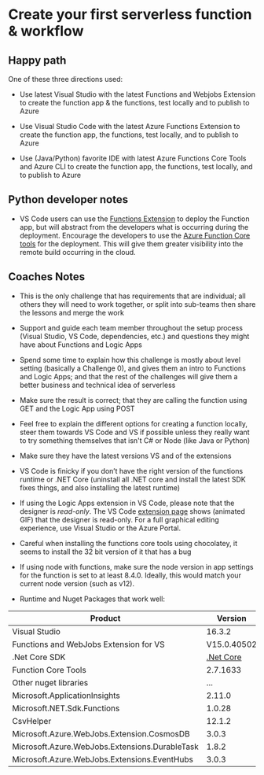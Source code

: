 # Create your first serverless function & workflow

## Happy path

One of these three directions used:​

* Use latest Visual Studio with the latest Functions and Webjobs Extension to create the function app & the functions, test locally and to publish to Azure

* Use Visual Studio Code with the latest Azure Functions Extension to create the function app, the functions, test locally, and to publish to Azure

* Use (Java/Python) favorite IDE with latest Azure Functions Core Tools and Azure CLI to create the function app, the functions, test locally, and to publish to Azure

## Python developer notes

* VS Code users can use the [Functions Extension](https://docs.microsoft.com/azure/python/tutorial-vs-code-serverless-python-05) to deploy the Function app, but will abstract from the developers what is occurring during the deployment. Encourage the developers to use the [Azure Function Core tools](https://docs.microsoft.com/azure/azure-functions/functions-reference-python#publishing-to-azure) for the deployment. This will give them greater visibility into the remote build occurring in the cloud.

## Coaches Notes

* This is the only challenge that has requirements that are individual; all others they will need to work together, or split into sub-teams then share the lessons and merge the work​

* Support and guide each team member throughout the setup process (Visual Studio, VS Code, dependencies, etc.) and questions they might have about Functions and Logic Apps​

* Spend some time to explain how this challenge is mostly about level setting (basically a Challenge 0), and gives them an intro to Functions and Logic Apps; and that the rest of the challenges will give them a better business and technical idea of serverless​

* Make sure the result is correct; that they are calling the function using GET and the Logic App using POST​

* Feel free to explain the different options for creating a function locally, steer them towards VS Code and VS if possible unless they really want to try something themselves that isn't C# or Node (like Java or Python)

* Make sure they have the latest versions VS and of the extensions​

* VS Code is finicky if you don’t have the right version of the functions runtime or .NET Core (uninstall all .NET core and install the latest SDK fixes things, and also installing the latest runtime)​
* If using the Logic Apps extension in VS Code, please note that the designer is _read-only_.  The VS Code [extension page](https://marketplace.visualstudio.com/items?itemName=ms-azuretools.vscode-logicapps) shows (animated GIF) that the designer is read-only.  For a full graphical editing experience, use Visual Studio or the Azure Portal.

* Careful when installing the functions core tools using chocolatey, it seems to install the 32 bit version of it that has a bug​

* If using node with functions, make sure the node version in app settings for the function is set to at least 8.4.0.  Ideally, this would match your current node version (such as v12).

* Runtime and Nuget Packages that work well:

Product | Version
------- | -------
Visual Studio | 16.3.2
Functions and WebJobs Extension for VS | V15.0.40502
.Net Core SDK | [.Net Core](https://dotnet.microsoft.com/download/visual-studio-sdks)
Function Core Tools | 2.7.1633
Other nuget libraries | ...
Microsoft.ApplicationInsights | 2.11.0
Microsoft.NET.Sdk.Functions | 1.0.28
CsvHelper | 12.1.2
Microsoft.Azure.WebJobs.Extension.CosmosDB | 3.0.3
Microsoft.Azure.WebJobs.Extensions.DurableTask | 1.8.2
Microsoft.Azure.WebJobs.Extensions.EventHubs | 3.0.3
